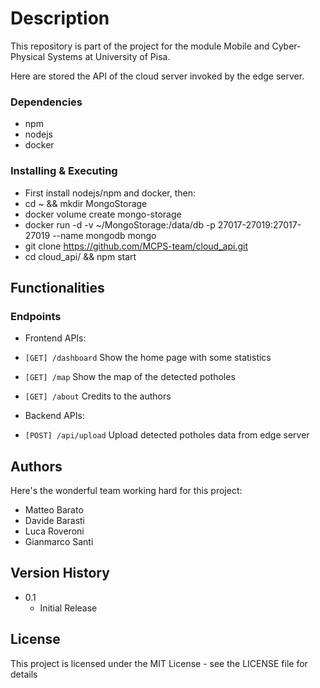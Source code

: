 # Description

This repository is part of the project for the module Mobile and Cyber-Physical Systems at University of Pisa.

Here are stored the API of the cloud server invoked by the edge server.

### Dependencies

* npm 
* nodejs 
* docker

### Installing & Executing
* First install nodejs/npm and docker, then:
* cd ~ && mkdir MongoStorage
* docker volume create mongo-storage
* docker run -d -v ~/MongoStorage:/data/db -p 27017-27019:27017-27019 --name mongodb mongo
* git clone https://github.com/MCPS-team/cloud_api.git
* cd cloud_api/ && npm start

## Functionalities
### Endpoints
* Frontend APIs:
* ```[GET] /dashboard``` Show the home page with some statistics
* ```[GET] /map``` Show the map of the detected potholes
* ```[GET] /about``` Credits to the authors

* Backend APIs:
* ```[POST] /api/upload``` Upload detected potholes data from edge server

## Authors

Here's the wonderful team working hard for this project:
* Matteo Barato
* Davide Barasti
* Luca Roveroni
* Gianmarco Santi

## Version History

* 0.1
    * Initial Release

## License

This project is licensed under the MIT License - see the LICENSE file for details
